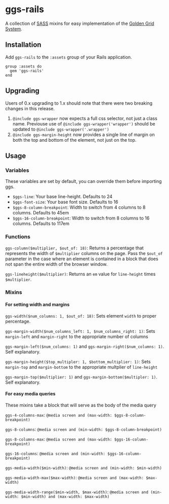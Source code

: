 ggs-rails
=========

A collection of [SASS](http://sass-lang.com/) mixins for easy
implementation of the [Golden Grid System](http://goldengridsystem.com/).

Installation
------------

Add `ggs-rails` to the `:assets` group of your Rails application.

    group :assets do
      gem 'ggs-rails'
    end


Upgrading
---------

Users of 0.x upgrading to 1.x should note that there were two breaking
changes in this release.

1. `@include ggs-wrapper` now expects a full css selector, not just a
   class name. Previouse use of `@include ggs-wrapper('wrapper')` should
   be updated to `@include ggs-wrapper('.wrapper')`
1. `@include ggs-margin-height` now provides a single line of margin on
   both the top and bottom of the element, not just on the top.

Usage
-----

### Variables ###

These variables are set by default, you can override them before
importing ggs.

* `$ggs-line`: Your base line-height. Defaults to 24
* `$ggs-font-size`: Your base font size. Defaults to 16
* `$ggs-8-column-breakpoint`: Width to switch from 4 columns to 8 columns.
Defaults to 45em
* `$ggs-16-column-breakpoint`: Width to switch from 8 columns to 16
columns. Defaults to 117em

### Functions ###

`ggs-column($multiplier, $out_of: 18)`: Returns a percentage that
represents the width of `$multiplier` columns on the page. Pass the
`$out_of` parameter in the case where an element is contained in a block
that does not span the entire width of the browser window.

`ggs-lineheight($multiplier)`: Returns an `em` value for `line-height`
times `$multiplier`.

### Mixins ###

#### For setting width and margins ####

`ggs-width($num_columns: 1, $out_of: 18)`: Sets element `width` to
proper percentage.

`ggs-margin-width($num_columns_left: 1, $num_columns_right: 1)`: Sets
`margin-left` and `margin-right` to the appropriate number of columns

`ggs-margin-left($num_columns: 1)` and `ggs-margin-right($num_columns:
1)`. Self explanatory.

`ggs-margin-height($top_multipler: 1, $bottom_multiplier: 1)`: Sets
`margin-top` and `margin-bottom` to the appropriate multplier of
`line-height`

`ggs-margin-top($multiplier: 1)` and `ggs-margin-bottom($multipler: 1)`.
Self explanatory.

#### For easy media queries ####

These mixins take a block that will serve as the body of the media query

`ggs-4-columns-max`: `@media screen and (max-width:
$ggs-8-column-breakpoint)`

`ggs-8-columns`: `@media screen and (min-width:
$ggs-8-column-breakpoint)`

`ggs-8-columns-max`: `@media screen and (max-width:
$ggs-16-column-breakpoint)`

`ggs-16-columns`: `@media screen and (min-width:
$ggs-16-column-breakpoint)`

`ggs-media-width($min-width)`: `@media screen and (min-width:
$min-width)`

`ggs-media-width-max($max-width)`: `@media screen and (max-width:
$max-width)`

`ggs-media-width-range($min-width, $max-width)`: `@media screen and
(min-width: $min-width) and (max-width: $max-width)`
